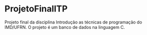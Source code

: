 # ProjetoFinalITP
Projeto final da disciplina Introdução as técnicas de programação do IMD/UFRN. O projeto é um banco de dados na linguagem C.
